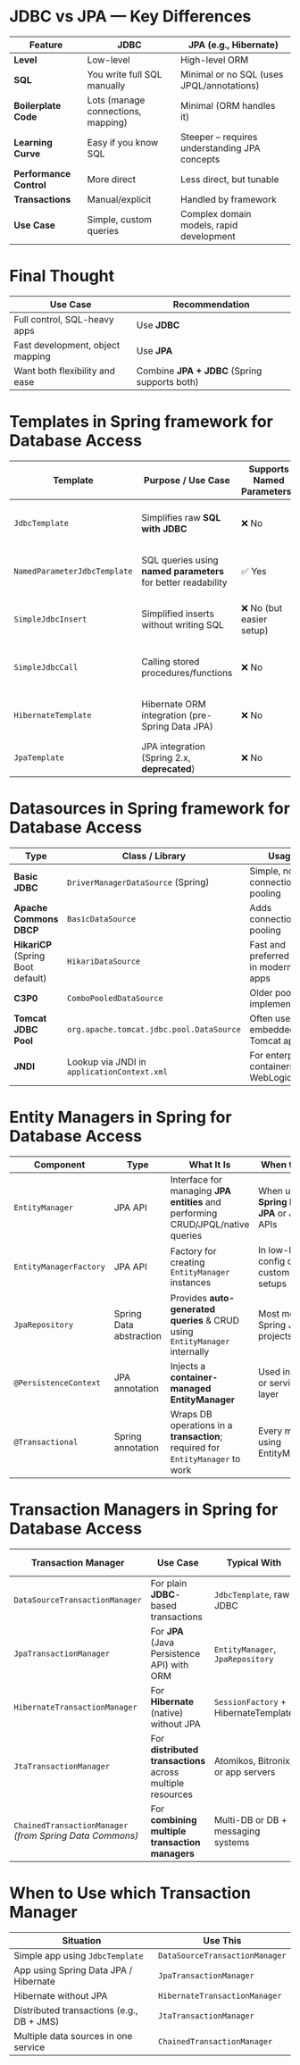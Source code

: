 # JDBC vs JPA — Key Differences
| Feature                 | **JDBC**                           | **JPA (e.g., Hibernate)**                     |
| ----------------------- | ---------------------------------- | --------------------------------------------- |
| **Level**               | Low-level                          | High-level ORM                                |
| **SQL**                 | You write full SQL manually        | Minimal or no SQL (uses JPQL/annotations)     |
| **Boilerplate Code**    | Lots (manage connections, mapping) | Minimal (ORM handles it)                      |
| **Learning Curve**      | Easy if you know SQL               | Steeper – requires understanding JPA concepts |
| **Performance Control** | More direct                        | Less direct, but tunable                      |
| **Transactions**        | Manual/explicit                    | Handled by framework                          |
| **Use Case**            | Simple, custom queries             | Complex domain models, rapid development      |

# Final Thought
| Use Case                         | Recommendation                                |
| -------------------------------- | --------------------------------------------- |
| Full control, SQL-heavy apps     | Use **JDBC**                                  |
| Fast development, object mapping | Use **JPA**                                   |
| Want both flexibility and ease   | Combine **JPA + JDBC** (Spring supports both) |

# Templates in Spring framework for Database Access
| **Template**                 | **Purpose / Use Case**                                        | **Supports Named Parameters?** | **Recommended?**            | **Typical Usage**                        |
| ---------------------------- | ------------------------------------------------------------- | ------------------------------ | --------------------------- | ---------------------------------------- |
| `JdbcTemplate`               | Simplifies raw **SQL with JDBC**                              | ❌ No                           | ✅ Yes (widely used)         | Simple SQL queries, inserts, updates     |
| `NamedParameterJdbcTemplate` | SQL queries using **named parameters** for better readability | ✅ Yes                          | ✅ Yes                       | Dynamic queries, maps, named SQL values  |
| `SimpleJdbcInsert`           | Simplified inserts without writing SQL                        | ❌ No (but easier setup)        | ✅ For basic insert ops      | Auto-infers table/columns from metadata  |
| `SimpleJdbcCall`             | Calling stored procedures/functions                           | ❌ No                           | ✅ For legacy SP use         | Used in enterprise DBs with stored procs |
| `HibernateTemplate`          | Hibernate ORM integration (pre-Spring Data JPA)               | ❌ No                           | ⚠️ Legacy (not recommended) | Older Hibernate-based codebases          |
| `JpaTemplate`                | JPA integration (Spring 2.x, **deprecated**)                  | ❌ No                           | ❌ Deprecated                | Replaced by Spring Data JPA              |


# Datasources in Spring framework for Database Access
| **Type**                           | **Class / Library**                         | **Usage**                               |
| ---------------------------------- | ------------------------------------------- | --------------------------------------- |
| **Basic JDBC**                     | `DriverManagerDataSource` (Spring)          | Simple, no connection pooling           |
| **Apache Commons DBCP**            | `BasicDataSource`                           | Adds connection pooling                 |
| **HikariCP** (Spring Boot default) | `HikariDataSource`                          | Fast and preferred pool in modern apps  |
| **C3P0**                           | `ComboPooledDataSource`                     | Older pool implementation               |
| **Tomcat JDBC Pool**               | `org.apache.tomcat.jdbc.pool.DataSource`    | Often used in embedded Tomcat apps      |
| **JNDI**                           | Lookup via JNDI in `applicationContext.xml` | For enterprise containers like WebLogic |

# Entity Managers in Spring for Database Access
| **Component**          | **Type**                | **What It Is**                                                                  | **When to Use**                            | **Managed By**                   |
| ---------------------- | ----------------------- | ------------------------------------------------------------------------------- | ------------------------------------------ | -------------------------------- |
| `EntityManager`        | JPA API                 | Interface for managing **JPA entities** and performing CRUD/JPQL/native queries | When using **Spring Data JPA** or JPA APIs | Spring via `@PersistenceContext` |
| `EntityManagerFactory` | JPA API                 | Factory for creating `EntityManager` instances                                  | In low-level config or custom setups       | Spring or manually               |
| `JpaRepository`        | Spring Data abstraction | Provides **auto-generated queries** & CRUD using `EntityManager` internally     | Most modern Spring JPA projects            | Spring Data                      |
| `@PersistenceContext`  | JPA annotation          | Injects a **container-managed EntityManager**                                   | Used in DAO or service layer               | Spring Container                 |
| `@Transactional`       | Spring annotation       | Wraps DB operations in a **transaction**; required for `EntityManager` to work  | Every method using EntityManager           | Spring AOP                       |


# Transaction Managers in Spring for Database Access
| **Transaction Manager**                                  | **Use Case**                                               | **Typical With**                     | **Supports @Transactional?** | **Notes**                                                         |
| -------------------------------------------------------- | ---------------------------------------------------------- | ------------------------------------ | ---------------------------- | ----------------------------------------------------------------- |
| `DataSourceTransactionManager`                           | For plain **JDBC**-based transactions                      | `JdbcTemplate`, raw JDBC             | ✅ Yes                        | Default for JDBC in Spring (non-JPA)                              |
| `JpaTransactionManager`                                  | For **JPA** (Java Persistence API) with ORM                | `EntityManager`, `JpaRepository`     | ✅ Yes                        | Commonly used with **Hibernate**, EclipseLink via Spring Data JPA |
| `HibernateTransactionManager`                            | For **Hibernate** (native) without JPA                     | `SessionFactory` + HibernateTemplate | ✅ Yes                        | Rare today; use `JpaTransactionManager` for new projects          |
| `JtaTransactionManager`                                  | For **distributed transactions** across multiple resources | Atomikos, Bitronix, or app servers   | ✅ Yes                        | Useful in microservices, XA transactions                          |
| `ChainedTransactionManager` *(from Spring Data Commons)* | For **combining multiple transaction managers**            | Multi-DB or DB + messaging systems   | ✅ Yes                        | Executes in order; rollback happens in reverse                    |

# When to Use which Transaction Manager
| Situation                                 | Use This                       |
| ----------------------------------------- | ------------------------------ |
| Simple app using `JdbcTemplate`           | `DataSourceTransactionManager` |
| App using Spring Data JPA / Hibernate     | `JpaTransactionManager`        |
| Hibernate without JPA                     | `HibernateTransactionManager`  |
| Distributed transactions (e.g., DB + JMS) | `JtaTransactionManager`        |
| Multiple data sources in one service      | `ChainedTransactionManager`    |
